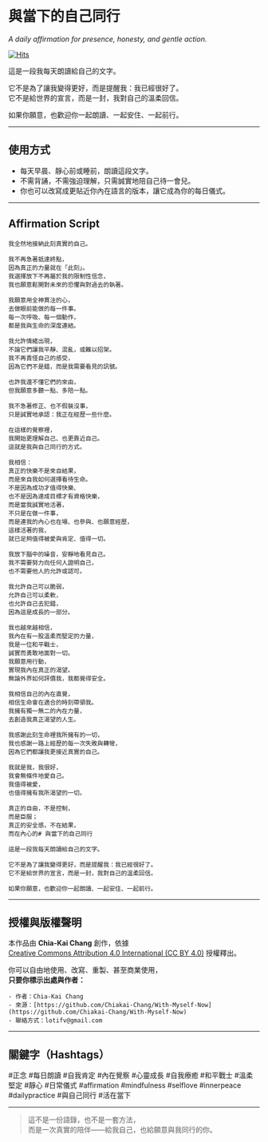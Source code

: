 # 與當下的自己同行  
*A daily affirmation for presence, honesty, and gentle action.*

[![Hits](https://hits.sh/github.com/Chiakai-Chang/With-Myself-Now.svg?label=%E7%80%8F%E8%A6%BD%E4%BA%BA%E6%AC%A1%2FHITS)](https://hits.sh/github.com/Chiakai-Chang/With-Myself-Now/)

這是一段我每天朗讀給自己的文字。

它不是為了讓我變得更好，而是提醒我：我已經很好了。  
它不是給世界的宣言，而是一封，我對自己的溫柔回信。

如果你願意，也歡迎你一起朗讀、一起安住、一起前行。

---

## 使用方式

- 每天早晨、靜心前或睡前，朗讀這段文字。
- 不需背誦，不需強迫理解，只需誠實地陪自己待一會兒。
- 你也可以改寫成更貼近你內在語言的版本，讓它成為你的每日儀式。

---

## Affirmation Script

```
我全然地接納此刻真實的自己。

我不再急著抵達終點， 
因為真正的力量就在「此刻」。 
我選擇放下不再屬於我的限制性信念， 
我也願意鬆開對未來的恐懼與對過去的執著。

我願意用全神貫注的心， 
去做眼前能做的每一件事。
每一次呼吸、每一個動作，
都是我與生命的深度連結。

我允許情緒出現，
不論它們讓我平靜、混亂，或難以招架。
我不再責怪自己的感受，
因為它們不是錯，而是我需要看見的訊號。

也許我還不懂它們的來由，
但我願意多聽一點、多陪一點。

我不急著修正、也不假裝沒事，
只是誠實地承認：我正在經歷一些什麼。

在這樣的覺察裡，
我開始更理解自己、也更靠近自己。
這就是我與自己同行的方式。

我相信： 
真正的快樂不是來自結果， 
而是來自我如何選擇看待生命。
不是因為成功才值得快樂、
也不是因為達成目標才有資格快樂， 
而是當我誠實地活著，
不只是在做一件事，
而是連我的內心也在場、也參與、也願意經歷，
這樣活著的我，
就已足夠值得被愛與肯定、值得一切。

我放下腦中的噪音，安靜地看見自己。 
我不需要努力向任何人證明自己， 
也不需要他人的允許或認可。

我允許自己可以脆弱， 
允許自己可以柔軟，
也允許自己去犯錯， 
因為這是成長的一部分。

我也越來越相信，
我內在有一股溫柔而堅定的力量，
我是一位和平戰士， 
誠實而勇敢地面對一切。 
我願意用行動，
實現我內在真正的渴望。 
無論外界如何評價我，我都覺得安全。

我相信自己的內在直覺， 
相信生命會在適合的時刻帶領我。 
我擁有獨一無二的內在力量， 
去創造我真正渴望的人生。

我感謝此刻生命裡我所擁有的一切， 
我也感謝一路上經歷的每一次失敗與轉彎， 
因為它們都讓我更接近真實的自己。

我就是我，我很好， 
我會無條件地愛自己。 
我值得被愛， 
也值得擁有我所渴望的一切。

真正的自由，不是控制， 
而是臣服； 
真正的安全感，不在結果， 
而在內心的# 與當下的自己同行

這是一段我每天朗讀給自己的文字。

它不是為了讓我變得更好，而是提醒我：我已經很好了。  
它不是給世界的宣言，而是一封，我對自己的溫柔回信。

如果你願意，也歡迎你一起朗讀、一起安住、一起前行。
```

---

## 授權與版權聲明

本作品由 **Chia-Kai Chang** 創作，依據  
[Creative Commons Attribution 4.0 International (CC BY 4.0)](https://creativecommons.org/licenses/by/4.0/deed.zh_TW) 授權釋出。

你可以自由地使用、改寫、重製、甚至商業使用，  
**只要你標示出處與作者：**
```
- 作者：Chia-Kai Chang  
- 來源：[https://github.com/Chiakai-Chang/With-Myself-Now](https://github.com/Chiakai-Chang/With-Myself-Now)  
- 聯絡方式：lotifv@gmail.com
```

---

## 關鍵字（Hashtags）

#正念 #每日朗讀 #自我肯定 #內在覺察 #心靈成長 #自我療癒
#和平戰士 #溫柔堅定 #靜心 #日常儀式 #affirmation #mindfulness
#selflove #innerpeace #dailypractice #與自己同行 #活在當下

---

> 這不是一份語錄，也不是一套方法，  
> 而是一次真實的陪伴——給我自己，也給願意與我同行的你。
